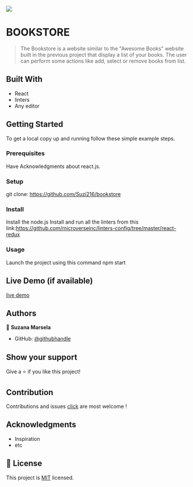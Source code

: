 ![](https://img.shields.io/badge/Microverse-blueviolet)

# BOOKSTORE

>The Bookstore is a website similar to the "Awesome Books" website built in the previous project that display a list of your books. The user can perform some actions like add, select or remove books from list.

## Built With

- React
- linters
- Any editor


## Getting Started

To get a local copy up and running follow these simple example steps.

### Prerequisites
Have Acknowledgments about react.js.

### Setup

git clone: https://github.com/Suzi216/bookstore

### Install
Install the node.js
Install and run all the linters from this link:https://github.com/microverseinc/linters-config/tree/master/react-redux

### Usage
Launch the project using this command npm start



## Live Demo (if available)

[live demo]()


## Authors

👤 **Suzana Marsela**

- GitHub: [@githubhandle](https://github.com/Suzi216)


## Show your support

Give a ⭐️ if you like this project!

## Contribution

Contributions and issues [click](https://github.com/Suzi216/bookstore/issues) are most welcome !

## Acknowledgments

- Inspiration
- etc

## 📝 License

This project is [MIT](./MIT.md) licensed.
